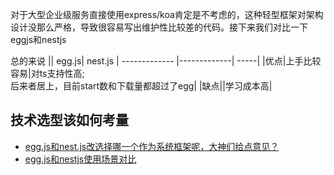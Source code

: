 对于大型企业级服务直接使用express/koa肯定是不考虑的，这种轻型框架对架构设计没那么严格，导致很容易写出维护性比较差的代码。接下来我们对比一下eggjs和nestjs

总的来说
|| egg.js| nest.js
| ------------- |-------------| -----|
|优点|上手比较容易|对ts支持性高;<br/>后来者居上，目前start数和下载量都超过了egg|
|缺点||学习成本高|

## 技术选型该如何考量

* [egg.js和nest.js改选择哪一个作为系统框架呢，大神们给点意见？](https://cnodejs.org/topic/5b852286632c7f422e5b81e5)
* [egg.js和nestjs使用场景对比](https://juejin.im/post/5d46a07bf265da03a9501aea)
